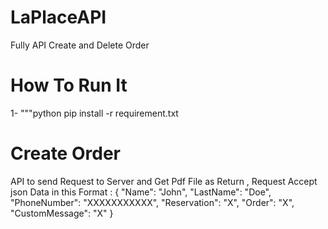 # LaPlaceAPI
Fully API Create and Delete Order

# How To Run It
1-
"""python
pip install -r requirement.txt

# Create Order
API to send Request to Server and Get Pdf File as Return , Request Accept json Data in this Format :
{
    "Name": "John",
    "LastName": "Doe",
    "PhoneNumber": "XXXXXXXXXXX",
    "Reservation": "X",
    "Order": "X",
    "CustomMessage": "X"
}


